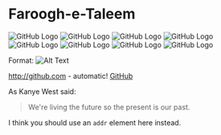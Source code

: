 Faroogh-e-Taleem
================

![GitHub Logo](https://github.com/asdanyal/ISBHack_2017/blob/master/images/1.PNG)
![GitHub Logo](https://github.com/asdanyal/ISBHack_2017/blob/master/images/2.PNG)
![GitHub Logo](https://github.com/asdanyal/ISBHack_2017/blob/master/images/3.PNG)
![GitHub Logo](https://github.com/asdanyal/ISBHack_2017/blob/master/images/4.PNG)
![GitHub Logo](https://github.com/asdanyal/ISBHack_2017/blob/master/images/5.PNG)
![GitHub Logo](https://github.com/asdanyal/ISBHack_2017/blob/master/images/6.PNG)
![GitHub Logo](https://github.com/asdanyal/ISBHack_2017/blob/master/images/7.PNG)
![GitHub Logo](https://github.com/asdanyal/ISBHack_2017/blob/master/images/8.PNG)


Format: ![Alt Text](https://github.com/asdanyal/ISBHack_2017/blob/master/images/8.PNG)

http://github.com - automatic!
[GitHub](http://github.com)

As Kanye West said:

> We're living the future so
> the present is our past.

I think you should use an
`addr` element here instead.